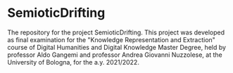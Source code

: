 # SemioticDrifting
The repository for the project SemioticDrifting. This project was developed as final examination for the "Knowledge Representation and Extraction" course of Digital Humanities and Digital Knowledge Master Degree, held by professor Aldo Gangemi and professor Andrea Giovanni Nuzzolese, at the University of Bologna, for the a.y. 2021/2022.
